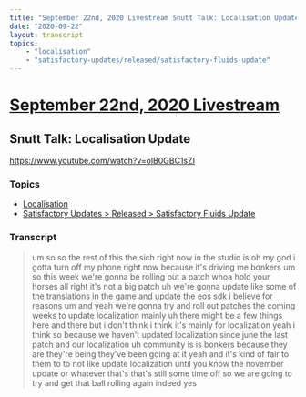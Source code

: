 ```yaml
---
title: "September 22nd, 2020 Livestream Snutt Talk: Localisation Update"
date: "2020-09-22"
layout: transcript
topics:
    - "localisation"
    - "satisfactory-updates/released/satisfactory-fluids-update"
---
```

# [September 22nd, 2020 Livestream](../2020-09-22.md)
## Snutt Talk: Localisation Update
https://www.youtube.com/watch?v=olB0GBC1sZI

### Topics
* [Localisation](../topics/localisation.md)
* [Satisfactory Updates > Released > Satisfactory Fluids Update](../topics/satisfactory-updates/released/satisfactory-fluids-update.md)

### Transcript

> um so so the rest of this the sich right now in the studio is oh my god i gotta turn off my phone right now because it's driving me bonkers um so this week we're gonna be rolling out a patch whoa hold your horses all right it's not a big patch uh we're gonna update like some of the translations in the game and update the eos sdk i believe for reasons um and yeah we're gonna try and roll out patches the coming weeks to update localization mainly uh there might be a few things here and there but i don't think i think it's mainly for localization yeah i think so because we haven't updated localization since june the last patch and our localization uh community is is bonkers because they are they're being they've been going at it yeah and it's kind of fair to them to to not like update localization until you know the november update or whatever that's that's still some time off so we are going to try and get that ball rolling again indeed yes
